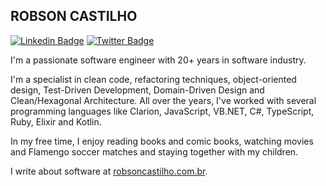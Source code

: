 ## ROBSON CASTILHO
[![Linkedin Badge](https://img.shields.io/badge/-LinkedIn-blue?style=flat-square&logo=Linkedin&logoColor=white&link=https://www.linkedin.com/in/robsoncastilho/)](https://www.linkedin.com/in/robsoncastilho/)
[![Twitter Badge](https://img.shields.io/badge/-Twitter-1ca0f1?style=flat-square&labelColor=1ca0f1&logo=twitter&logoColor=white&link=https://twitter.com/nosborcastilho)](https://twitter.com/nosborcastilho)

I'm a passionate software engineer with 20+ years in software industry.

I'm a specialist in clean code, refactoring techniques, object-oriented design, Test-Driven Development, Domain-Driven Design and Clean/Hexagonal Architecture. All over the years, I've worked with several programming languages like Clarion, JavaScript, VB.NET, C#, TypeScript, Ruby, Elixir and Kotlin.

In my free time, I enjoy reading books and comic books, watching movies and Flamengo soccer matches and staying together with my children.

I write about software at [robsoncastilho.com.br](https://robsoncastilho.com.br).
